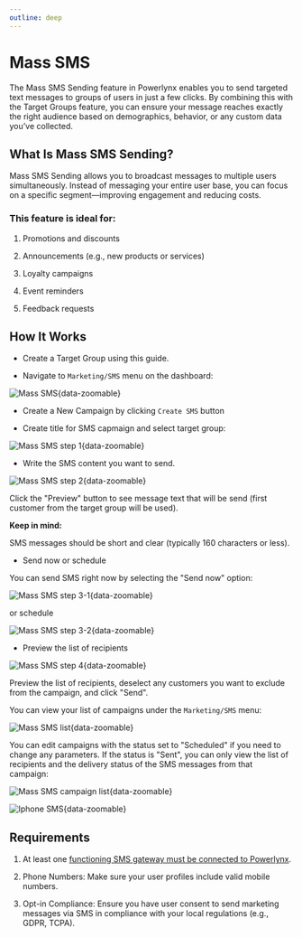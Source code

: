 ```yaml
---
outline: deep
---
```


# Mass SMS

The Mass SMS Sending feature in Powerlynx enables you to send targeted text messages to groups of users in just a few clicks. By combining this with the Target Groups feature, you can ensure your message reaches exactly the right audience based on demographics, behavior, or any custom data you’ve collected.

## What Is Mass SMS Sending?
Mass SMS Sending allows you to broadcast messages to multiple users simultaneously. Instead of messaging your entire user base, you can focus on a specific segment—improving engagement and reducing costs.

### This feature is ideal for:

1. Promotions and discounts

2. Announcements (e.g., new products or services)

3. Loyalty campaigns

4. Event reminders

5. Feedback requests

## How It Works
* Create a Target Group using this guide.

* Navigate to `Marketing/SMS` menu on the dashboard:

![Mass SMS](images/mass-sms.png){data-zoomable}

* Create a New Campaign by clicking `Create SMS` button

* Create title for SMS capmaign and select target group:

![Mass SMS step 1](images/mass-sms-step1.png){data-zoomable}

* Write the SMS content you want to send. 

![Mass SMS step 2](images/mass-sms-step2.png){data-zoomable}

Click the "Preview" button to see message text that will be send (first customer from the target group will be used).

**Keep in mind:**

SMS messages should be short and clear (typically 160 characters or less).

* Send now or schedule

You can send SMS right now by selecting the "Send now" option:

![Mass SMS step 3-1](images/mass-sms-step3-1.png){data-zoomable}

or schedule

![Mass SMS step 3-2](images/mass-sms-step3-2.png){data-zoomable}

* Preview the list of recipients

![Mass SMS step 4](images/mass-sms-step4.png){data-zoomable}

Preview the list of recipients, deselect any customers you want to exclude from the campaign, and click "Send".

You can view your list of campaigns under the `Marketing/SMS` menu:

![Mass SMS list](images/mass-sms-list.png){data-zoomable}

You can edit campaigns with the status set to "Scheduled" if you need to change any parameters. If the status is "Sent", you can only view the list of recipients and the delivery status of the SMS messages from that campaign:

![Mass SMS campaign list](images/mass-sms-campaign-smss.png){data-zoomable}

![Iphone SMS](images/iphone-sms.jpeg#mediumsize){data-zoomable}

## Requirements

1. At least one [functioning SMS gateway must be connected to Powerlynx](https://docs.powerlynx.app/system/sms.html).

2. Phone Numbers: Make sure your user profiles include valid mobile numbers.

3. Opt-in Compliance: Ensure you have user consent to send marketing messages via SMS in compliance with your local regulations (e.g., GDPR, TCPA).